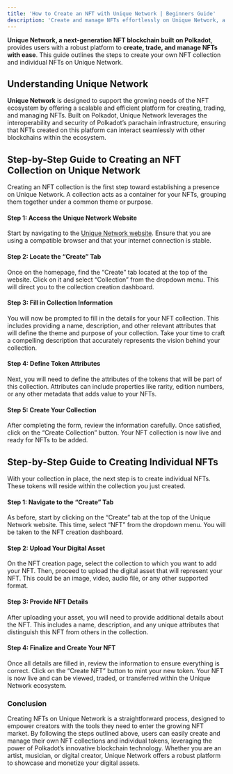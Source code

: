 ```yaml
---
title: 'How to Create an NFT with Unique Network | Beginners Guide'
description: 'Create and manage NFTs effortlessly on Unique Network, a next-generation blockchain platform built on Polkadot.'
---
```

**Unique Network, a next-generation NFT blockchain built on Polkadot**, provides users with a robust platform to **create, trade, and manage NFTs with ease**. This guide outlines the steps to create your own NFT collection and individual NFTs on Unique Network.

Understanding Unique Network
----------------------------

**Unique Network** is designed to support the growing needs of the NFT ecosystem by offering a scalable and efficient platform for creating, trading, and managing NFTs. Built on Polkadot, Unique Network leverages the interoperability and security of Polkadot’s parachain infrastructure, ensuring that NFTs created on this platform can interact seamlessly with other blockchains within the ecosystem.

Step-by-Step Guide to Creating an NFT Collection on Unique Network
------------------------------------------------------------------

Creating an NFT collection is the first step toward establishing a presence on Unique Network. A collection acts as a container for your NFTs, grouping them together under a common theme or purpose.

#### Step 1: Access the Unique Network Website
Start by navigating to the [Unique Network website](https://unique.network/). Ensure that you are using a compatible browser and that your internet connection is stable.

#### Step 2: Locate the “Create” Tab
Once on the homepage, find the “Create” tab located at the top of the website. Click on it and select “Collection” from the dropdown menu. This will direct you to the collection creation dashboard.

#### Step 3: Fill in Collection Information
You will now be prompted to fill in the details for your NFT collection. This includes providing a name, description, and other relevant attributes that will define the theme and purpose of your collection. Take your time to craft a compelling description that accurately represents the vision behind your collection.

#### Step 4: Define Token Attributes
Next, you will need to define the attributes of the tokens that will be part of this collection. Attributes can include properties like rarity, edition numbers, or any other metadata that adds value to your NFTs.

#### Step 5: Create Your Collection
After completing the form, review the information carefully. Once satisfied, click on the “Create Collection” button. Your NFT collection is now live and ready for NFTs to be added.

Step-by-Step Guide to Creating Individual NFTs
----------------------------------------------

With your collection in place, the next step is to create individual NFTs. These tokens will reside within the collection you just created.

#### Step 1: Navigate to the “Create” Tab

As before, start by clicking on the “Create” tab at the top of the Unique Network website. This time, select “NFT” from the dropdown menu. You will be taken to the NFT creation dashboard.

#### Step 2: Upload Your Digital Asset

On the NFT creation page, select the collection to which you want to add your NFT. Then, proceed to upload the digital asset that will represent your NFT. This could be an image, video, audio file, or any other supported format.

#### Step 3: Provide NFT Details

After uploading your asset, you will need to provide additional details about the NFT. This includes a name, description, and any unique attributes that distinguish this NFT from others in the collection.

#### Step 4: Finalize and Create Your NFT

Once all details are filled in, review the information to ensure everything is correct. Click on the “Create NFT” button to mint your new token. Your NFT is now live and can be viewed, traded, or transferred within the Unique Network ecosystem.

### Conclusion

Creating NFTs on Unique Network is a straightforward process, designed to empower creators with the tools they need to enter the growing NFT market. By following the steps outlined above, users can easily create and manage their own NFT collections and individual tokens, leveraging the power of Polkadot’s innovative blockchain technology. Whether you are an artist, musician, or digital creator, Unique Network offers a robust platform to showcase and monetize your digital assets.